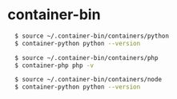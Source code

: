 container-bin
======

```bash
  $ source ~/.container-bin/containers/python
  $ container-python python --version
```

```bash
  $ source ~/.container-bin/containers/php
  $ container-php php -v
```

```bash
  $ source ~/.container-bin/containers/node
  $ container-python python --version
```

